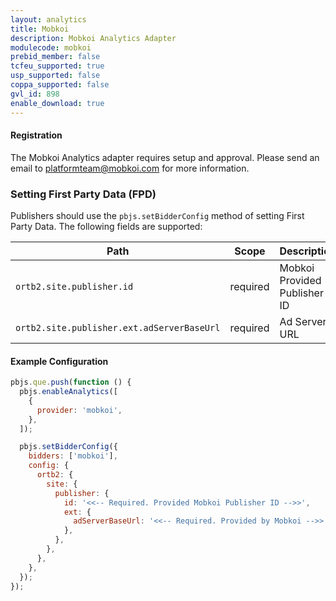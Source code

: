 ```yaml
---
layout: analytics
title: Mobkoi
description: Mobkoi Analytics Adapter
modulecode: mobkoi
prebid_member: false
tcfeu_supported: true
usp_supported: false
coppa_supported: false
gvl_id: 898
enable_download: true
---
```


#### Registration

The Mobkoi Analytics adapter requires setup and approval. Please send an email to <platformteam@mobkoi.com> for more information.

### Setting First Party Data (FPD)

Publishers should use the `pbjs.setBidderConfig` method of setting First Party Data. The following fields are supported:

| Path                                        | Scope    | Description                  | Example                   | Type      |
|---------------------------------------------|----------|------------------------------|---------------------------|-----------|
| `ortb2.site.publisher.id`                   | required | Mobkoi Provided Publisher ID | `'mobkoi-publisher-id'`   | `string`  |
| `ortb2.site.publisher.ext.adServerBaseUrl`  | required | Ad Server URL                | `'https://adserver.com'`  | `string`  |

#### Example Configuration

```js
pbjs.que.push(function () {
  pbjs.enableAnalytics([
    {
      provider: 'mobkoi',
    },
  ]);

  pbjs.setBidderConfig({
    bidders: ['mobkoi'],
    config: {
      ortb2: {
        site: {
          publisher: {
            id: '<<-- Required. Provided Mobkoi Publisher ID -->>',
            ext: {
              adServerBaseUrl: '<<-- Required. Provided by Mobkoi -->>',
            },
          },
        },
      },
    },
  });
});
```
